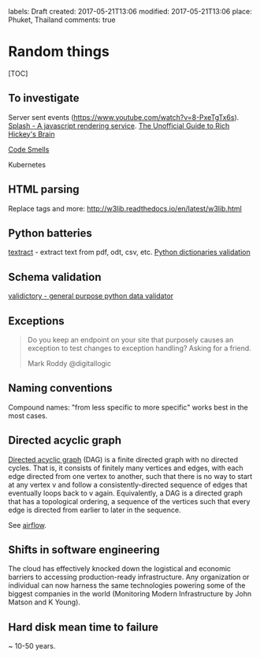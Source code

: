 labels: Draft
created: 2017-05-21T13:06
modified: 2017-05-21T13:06
place: Phuket, Thailand
comments: true

# Random things

[TOC]

## To investigate

Server sent events (https://www.youtube.com/watch?v=8-PxeTgTx6s).
[Splash - A javascript rendering service](http://splash.readthedocs.io/en/stable/).
[The Unofficial Guide to Rich Hickey's Brain](http://www.flyingmachinestudios.com/programming/the-unofficial-guide-to-rich-hickeys-brain/)

[Code Smells](https://sourcemaking.com/refactoring/smells)

Kubernetes

## HTML parsing

Replace tags and more:
http://w3lib.readthedocs.io/en/latest/w3lib.html

## Python batteries

[textract](https://github.com/deanmalmgren/textract) - extract text from pdf, odt, csv, etc.
[Python dictionaries validation](https://github.com/nicolaiarocci/cerberus)

## Schema validation

[validictory - general purpose python data validator](https://pypi.python.org/pypi/validictory)

## Exceptions

> Do you keep an endpoint on your site that purposely causes an exception to test changes to 
exception handling? Asking for a friend.
>
> Mark Roddy @digitallogic

## Naming conventions

Compound names: "from less specific to more specific" works best in the most cases.

## Directed acyclic graph

[Directed acyclic graph](https://en.wikipedia.org/wiki/Directed_acyclic_graph) (DAG) is a finite directed graph with no directed cycles. That is, it consists of finitely many vertices and edges, with each edge directed from one vertex to another, such that there is no way to start at any vertex v and follow a consistently-directed sequence of edges that eventually loops back to v again. Equivalently, a DAG is a directed graph that has a topological ordering, a sequence of the vertices such that every edge is directed from earlier to later in the sequence.

See [airflow](https://airflow.incubator.apache.org/).

## Shifts in software engineering

The cloud has effectively knocked down the logistical and economic barriers to
accessing production-ready infrastructure. Any organization or individual can
now harness the same technologies powering some of the biggest companies in
the world (Monitoring Modern Infrastructure by John Matson and K Young).

## Hard disk mean time to failure

~ 10-50 years.

